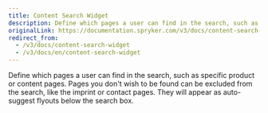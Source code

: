```yaml
---
title: Content Search Widget
description: Define which pages a user can find in the search, such as specific product or content pages.
originalLink: https://documentation.spryker.com/v3/docs/content-search-widget
redirect_from:
  - /v3/docs/content-search-widget
  - /v3/docs/en/content-search-widget
---
```


Define which pages a user can find in the search, such as specific product or content pages. Pages you don't wish to be found can be excluded from the search, like the imprint or contact pages. They will appear as auto-suggest flyouts below the search box.

